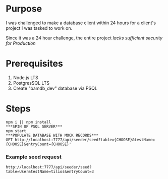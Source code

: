 # Purpose

I was challenged to make a database client within 24 hours for a client's project I was tasked to work on.

Since it was a 24 hour challenge, the entire project _lacks sufficient security for Production_

# Prerequisites

1. Node.js LTS
2. PostgresSQL LTS
3. Create "bamdb_dev" database via PSQL

# Steps

```
npm i || npm install
***SPIN UP PSQL SERVER***
npm start
***POPULATE DATABASE WITH MOCK RECORDS***
GET http://localhost:7777/api/seeder/seed?table={CHOOSE}&testName={CHOOSE}&entryCount={CHOOSE}'
```

### Example seed request

`http://localhost:7777/api/seeder/seed?table=User&testName=tilios&entryCount=3`
